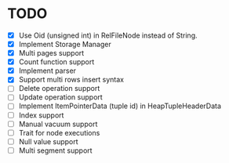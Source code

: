# TODO

* [x] Use Oid (unsigned int) in RelFileNode instead of String.
* [x] Implement Storage Manager
* [x] Multi pages support
* [x] Count function support
* [x] Implement parser
* [x] Support multi rows insert syntax
* [ ] Delete operation support
* [ ] Update operation support
* [ ] Implement ItemPointerData (tuple id) in HeapTupleHeaderData
* [ ] Index support
* [ ] Manual vacuum support
* [ ] Trait for node executions
* [ ] Null value support
* [ ] Multi segment support
